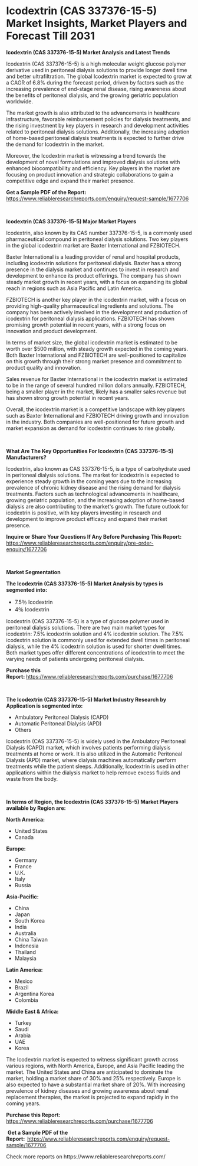 <p><h1>Icodextrin (CAS 337376-15-5) Market Insights, Market Players and Forecast Till 2031</h1></p><p><strong>Icodextrin (CAS 337376-15-5) Market Analysis and Latest Trends</strong></p>
<p><p>Icodextrin (CAS 337376-15-5) is a high molecular weight glucose polymer derivative used in peritoneal dialysis solutions to provide longer dwell time and better ultrafiltration. The global Icodextrin market is expected to grow at a CAGR of 6.8% during the forecast period, driven by factors such as the increasing prevalence of end-stage renal disease, rising awareness about the benefits of peritoneal dialysis, and the growing geriatric population worldwide.</p><p>The market growth is also attributed to the advancements in healthcare infrastructure, favorable reimbursement policies for dialysis treatments, and the rising investment by key players in research and development activities related to peritoneal dialysis solutions. Additionally, the increasing adoption of home-based peritoneal dialysis treatments is expected to further drive the demand for Icodextrin in the market.</p><p>Moreover, the Icodextrin market is witnessing a trend towards the development of novel formulations and improved dialysis solutions with enhanced biocompatibility and efficiency. Key players in the market are focusing on product innovation and strategic collaborations to gain a competitive edge and expand their market presence.</p></p>
<p><strong>Get a Sample PDF of the Report:&nbsp;</strong> <a href="https://www.reliableresearchreports.com/enquiry/request-sample/1677706">https://www.reliableresearchreports.com/enquiry/request-sample/1677706</a></p>
<p>&nbsp;</p>
<p><strong>Icodextrin (CAS 337376-15-5) Major Market Players</strong></p>
<p><p>Icodextrin, also known by its CAS number 337376-15-5, is a commonly used pharmaceutical compound in peritoneal dialysis solutions. Two key players in the global icodextrin market are Baxter International and FZBIOTECH.</p><p>Baxter International is a leading provider of renal and hospital products, including icodextrin solutions for peritoneal dialysis. Baxter has a strong presence in the dialysis market and continues to invest in research and development to enhance its product offerings. The company has shown steady market growth in recent years, with a focus on expanding its global reach in regions such as Asia Pacific and Latin America.</p><p>FZBIOTECH is another key player in the icodextrin market, with a focus on providing high-quality pharmaceutical ingredients and solutions. The company has been actively involved in the development and production of icodextrin for peritoneal dialysis applications. FZBIOTECH has shown promising growth potential in recent years, with a strong focus on innovation and product development.</p><p>In terms of market size, the global icodextrin market is estimated to be worth over $500 million, with steady growth expected in the coming years. Both Baxter International and FZBIOTECH are well-positioned to capitalize on this growth through their strong market presence and commitment to product quality and innovation.</p><p>Sales revenue for Baxter International in the icodextrin market is estimated to be in the range of several hundred million dollars annually. FZBIOTECH, being a smaller player in the market, likely has a smaller sales revenue but has shown strong growth potential in recent years.</p><p>Overall, the icodextrin market is a competitive landscape with key players such as Baxter International and FZBIOTECH driving growth and innovation in the industry. Both companies are well-positioned for future growth and market expansion as demand for icodextrin continues to rise globally.</p></p>
<p>&nbsp;</p>
<p><strong>What Are The Key Opportunities For Icodextrin (CAS 337376-15-5) Manufacturers?</strong></p>
<p><p>Icodextrin, also known as CAS 337376-15-5, is a type of carbohydrate used in peritoneal dialysis solutions. The market for icodextrin is expected to experience steady growth in the coming years due to the increasing prevalence of chronic kidney disease and the rising demand for dialysis treatments. Factors such as technological advancements in healthcare, growing geriatric population, and the increasing adoption of home-based dialysis are also contributing to the market's growth. The future outlook for icodextrin is positive, with key players investing in research and development to improve product efficacy and expand their market presence.</p></p>
<p><strong>Inquire or Share Your Questions If Any Before Purchasing This Report:</strong> <a href="https://www.reliableresearchreports.com/enquiry/pre-order-enquiry/1677706">https://www.reliableresearchreports.com/enquiry/pre-order-enquiry/1677706</a></p>
<p>&nbsp;</p>
<p><strong>Market Segmentation</strong></p>
<p><strong>The Icodextrin (CAS 337376-15-5) Market Analysis by types is segmented into:</strong></p>
<p><ul><li>7.5％ Icodextrin</li><li>4％ Icodextrin</li></ul></p>
<p><p>Icodextrin (CAS 337376-15-5) is a type of glucose polymer used in peritoneal dialysis solutions. There are two main market types for icodextrin: 7.5% icodextrin solution and 4% icodextrin solution. The 7.5% icodextrin solution is commonly used for extended dwell times in peritoneal dialysis, while the 4% icodextrin solution is used for shorter dwell times. Both market types offer different concentrations of icodextrin to meet the varying needs of patients undergoing peritoneal dialysis.</p></p>
<p><strong>Purchase this Report:&nbsp;</strong><a href="https://www.reliableresearchreports.com/purchase/1677706">https://www.reliableresearchreports.com/purchase/1677706</a></p>
<p>&nbsp;</p>
<p><strong>The Icodextrin (CAS 337376-15-5) Market Industry Research by Application is segmented into:</strong></p>
<p><ul><li>Ambulatory Peritoneal Dialysis (CAPD)</li><li>Automatic Peritoneal Dialysis (APD)</li><li>Others</li></ul></p>
<p><p>Icodextrin (CAS 337376-15-5) is widely used in the Ambulatory Peritoneal Dialysis (CAPD) market, which involves patients performing dialysis treatments at home or work. It is also utilized in the Automatic Peritoneal Dialysis (APD) market, where dialysis machines automatically perform treatments while the patient sleeps. Additionally, Icodextrin is used in other applications within the dialysis market to help remove excess fluids and waste from the body.</p></p>
<p>&nbsp;</p>
<p><strong>In terms of Region, the Icodextrin (CAS 337376-15-5) Market Players available by Region are:</strong></p>
<p>
    <p> <strong> North America: </strong>
        <ul>
            <li>United States</li>
            <li>Canada</li>
        </ul>
        </p> 
    <p> <strong> Europe: </strong>
        <ul>
            <li>Germany</li>
            <li>France</li>
            <li>U.K.</li>
            <li>Italy</li>
            <li>Russia</li>
        </ul>
        </p> 
    <p> <strong> Asia-Pacific: </strong>
        <ul>
            <li>China</li>
            <li>Japan</li>
            <li>South Korea</li>
            <li>India</li>
            <li>Australia</li>
            <li>China Taiwan</li>
            <li>Indonesia</li>
            <li>Thailand</li>
            <li>Malaysia</li>
        </ul>
        </p> 
    <p> <strong> Latin America: </strong>
        <ul>
            <li>Mexico</li>
            <li>Brazil</li>
            <li>Argentina Korea</li>
            <li>Colombia</li>
        </ul>
        </p> 
    <p> <strong> Middle East & Africa: </strong>
        <ul>
            <li>Turkey</li>
            <li>Saudi</li>
            <li>Arabia</li>
            <li>UAE</li>
            <li>Korea</li>
        </ul>
    </p>
    </p>
<p><p>The Icodextrin market is expected to witness significant growth across various regions, with North America, Europe, and Asia Pacific leading the market. The United States and China are anticipated to dominate the market, holding a market share of 30% and 25% respectively. Europe is also expected to have a substantial market share of 20%. With increasing prevalence of kidney diseases and growing awareness about renal replacement therapies, the market is projected to expand rapidly in the coming years.</p></p>
<p><strong>Purchase this Report: </strong><a href="https://www.reliableresearchreports.com/purchase/1677706">https://www.reliableresearchreports.com/purchase/1677706</a></p>
<p>&nbsp;<strong>Get a Sample PDF of the Report:&nbsp;&nbsp;</strong><a href="https://www.reliableresearchreports.com/enquiry/request-sample/1677706">https://www.reliableresearchreports.com/enquiry/request-sample/1677706</a></p>
<p><strong></strong></p>
<p>Check more reports on https://www.reliableresearchreports.com/</p>